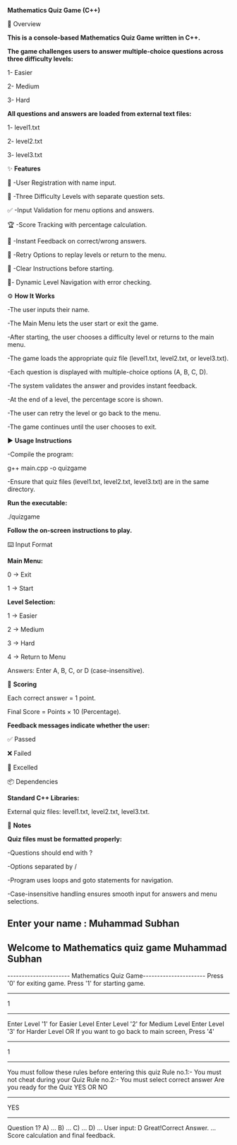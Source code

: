 **Mathematics Quiz Game (C++)**

📌 Overview

**This is a console-based Mathematics Quiz Game written in C++.**

**The game challenges users to answer multiple-choice questions across three difficulty levels:**

1- Easier

2- Medium

3- Hard

**All questions and answers are loaded from external text files:**

1- level1.txt

2- level2.txt

3- level3.txt

✨ **Features**

👤 -User Registration with name input.

🎯 -Three Difficulty Levels with separate question sets.

✅ -Input Validation for menu options and answers.

🏆 -Score Tracking with percentage calculation.

💬 -Instant Feedback on correct/wrong answers.

🔄 -Retry Options to replay levels or return to the menu.

📖 -Clear Instructions before starting.

🧭- Dynamic Level Navigation with error checking.

⚙️ **How It Works**

-The user inputs their name.

-The Main Menu lets the user start or exit the game.

-After starting, the user chooses a difficulty level or returns to the main menu.

-The game loads the appropriate quiz file (level1.txt, level2.txt, or level3.txt).

-Each question is displayed with multiple-choice options (A, B, C, D).

-The system validates the answer and provides instant feedback.

-At the end of a level, the percentage score is shown.

-The user can retry the level or go back to the menu.

-The game continues until the user chooses to exit.

▶️ **Usage Instructions**

-Compile the program:

g++ main.cpp -o quizgame


-Ensure that quiz files (level1.txt, level2.txt, level3.txt) are in the same directory.

**Run the executable:**

./quizgame


**Follow the on-screen instructions to play.**

⌨️ Input Format

**Main Menu:**

0 → Exit

1 → Start

**Level Selection:**

1 → Easier

2 → Medium

3 → Hard

4 → Return to Menu

Answers: Enter A, B, C, or D (case-insensitive).

🏅 **Scoring**

Each correct answer = 1 point.

Final Score = Points × 10 (Percentage).

**Feedback messages indicate whether the user:**

✅ Passed

❌ Failed

🌟 Excelled

📦 Dependencies

**Standard C++ Libraries:**

<iostream>

<fstream>

<string>

External quiz files: level1.txt, level2.txt, level3.txt.

📌 **Notes**

**Quiz files must be formatted properly:**

-Questions should end with ?

-Options separated by /

-Program uses loops and goto statements for navigation.

-Case-insensitive handling ensures smooth input for answers and menu selections.

Enter your name : Muhammad Subhan
------------------------------------------------------------------
Welcome to Mathematics quiz game Muhammad Subhan
------------------------------------------------------------------
---------------------- Mathematics Quiz Game----------------------
Press '0' for exiting game.
Press '1' for starting game.
_____________________________
1
_____________________________
Enter Level '1' for Easier Level
Enter Level '2' for Medium Level
Enter Level '3' for Harder Level
OR
If you want to go back to main screen, Press '4' 
_________________________________
1
_________________________________
You must follow these rules before entering this quiz
Rule no.1:- You must not cheat during your Quiz
Rule no.2:- You must select correct answer
Are you ready for the Quiz
 YES  OR  NO 
 __________________
YES
___________________
Question 1? 
A) ...
B) ...
C) ...
D) ...
User input: D
Great!Correct Answer.
...
Score calculation and final feedback.

